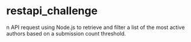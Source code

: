 # restapi_challenge
n API request using Node.js to retrieve and filter a list of the most active authors based on a submission count threshold.
